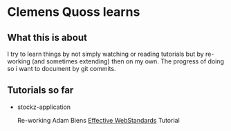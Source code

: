 Clemens Quoss learns
=======================

What this is about
----------------------

I try to learn things by not simply watching or reading tutorials but by
re-working (and sometimes extending) then on my own. The progress of 
doing so i want to document by git commits.

Tutorials so far
--------------------

* stockz-application 

    Re-working Adam Biens [Effective WebStandards](http://effectiveweb.training/) Tutorial

